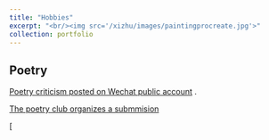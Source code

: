 ```yaml
---
title: "Hobbies"
excerpt: "<br/><img src='/xizhu/images/paintingprocreate.jpg'>"
collection: portfolio
---
```


## Poetry

[Poetry criticism posted on Wechat public account](https://mp.weixin.qq.com/s/5uvnq7tu0leTRMLtEawY9A) .

[The poetry club organizes a submmision](https://mp.weixin.qq.com/s/UZpAYtnyrOwzu-kbgwIluA)

[
